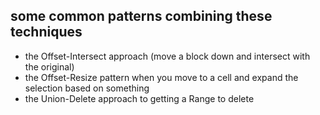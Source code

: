 ## some common patterns combining these techniques

- the Offset-Intersect approach (move a block down and intersect with the original)
- the Offset-Resize pattern when you move to a cell and expand the selection based on something
- the Union-Delete approach to getting a Range to delete
